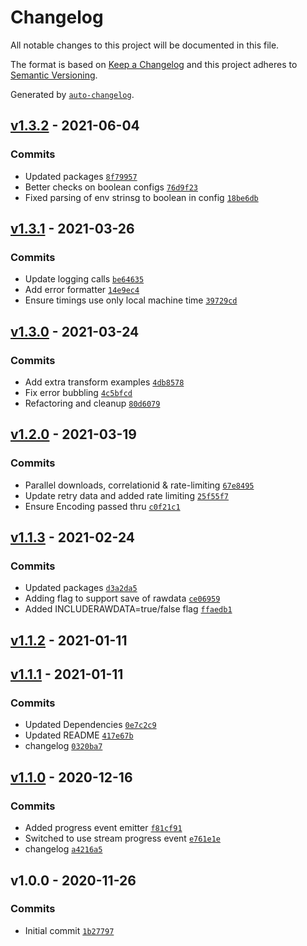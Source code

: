 # Changelog

All notable changes to this project will be documented in this file.

The format is based on [Keep a Changelog](https://keepachangelog.com/en/1.0.0/)
and this project adheres to [Semantic Versioning](https://semver.org/spec/v2.0.0.html).

Generated by [`auto-changelog`](https://github.com/CookPete/auto-changelog).

## [v1.3.2](https://github.com/martinholden-skillsoft/node-percipio-metadatadownload/compare/v1.3.1...v1.3.2) - 2021-06-04

### Commits

- Updated packages [`8f79957`](https://github.com/martinholden-skillsoft/node-percipio-metadatadownload/commit/8f799572681d41c8f695e2654f11af4789de541d)
- Better checks on boolean configs [`76d9f23`](https://github.com/martinholden-skillsoft/node-percipio-metadatadownload/commit/76d9f232ca2527a6bcb31d42425e024c5f51ade8)
- Fixed parsing of env strinsg to boolean in config [`18be6db`](https://github.com/martinholden-skillsoft/node-percipio-metadatadownload/commit/18be6db555cb71258d221dc599381e7727f1d7ac)

## [v1.3.1](https://github.com/martinholden-skillsoft/node-percipio-metadatadownload/compare/v1.3.0...v1.3.1) - 2021-03-26

### Commits

- Update logging calls [`be64635`](https://github.com/martinholden-skillsoft/node-percipio-metadatadownload/commit/be6463546ab41890164aeabf7b6c4217493cb5f0)
- Add error formatter [`14e9ec4`](https://github.com/martinholden-skillsoft/node-percipio-metadatadownload/commit/14e9ec4216577070eaf692cfdf75071610767778)
- Ensure timings use only local machine time [`39729cd`](https://github.com/martinholden-skillsoft/node-percipio-metadatadownload/commit/39729cd9647f37caae77568b1ba856426418aeda)

## [v1.3.0](https://github.com/martinholden-skillsoft/node-percipio-metadatadownload/compare/v1.2.0...v1.3.0) - 2021-03-24

### Commits

- Add extra transform examples [`4db8578`](https://github.com/martinholden-skillsoft/node-percipio-metadatadownload/commit/4db85787983f118f8186c36ec31f27b605191c58)
- Fix error bubbling [`4c5bfcd`](https://github.com/martinholden-skillsoft/node-percipio-metadatadownload/commit/4c5bfcd1082fb6871cfeb90869c81038037a2282)
- Refactoring and cleanup [`80d6079`](https://github.com/martinholden-skillsoft/node-percipio-metadatadownload/commit/80d6079d1683181dcf295a2c5962194414f5c0ee)

## [v1.2.0](https://github.com/martinholden-skillsoft/node-percipio-metadatadownload/compare/v1.1.3...v1.2.0) - 2021-03-19

### Commits

- Parallel downloads, correlationid & rate-limiting [`67e8495`](https://github.com/martinholden-skillsoft/node-percipio-metadatadownload/commit/67e849586748dd55c8fc3d6afbc108ff0d974463)
- Update retry data and added rate limiting [`25f55f7`](https://github.com/martinholden-skillsoft/node-percipio-metadatadownload/commit/25f55f753772b6e99d3963f008e45e13ad398a5b)
- Ensure Encoding passed thru [`c0f21c1`](https://github.com/martinholden-skillsoft/node-percipio-metadatadownload/commit/c0f21c10ed722ddfb7c5f9e7320c9c82d9c91d6f)

## [v1.1.3](https://github.com/martinholden-skillsoft/node-percipio-metadatadownload/compare/v1.1.2...v1.1.3) - 2021-02-24

### Commits

- Updated packages [`d3a2da5`](https://github.com/martinholden-skillsoft/node-percipio-metadatadownload/commit/d3a2da5f20b3f9a80f99eee5a10e842222362e84)
- Adding flag to support save of rawdata [`ce06959`](https://github.com/martinholden-skillsoft/node-percipio-metadatadownload/commit/ce069591def889e6f1c82f1f3b32d2a18ed79485)
- Added INCLUDERAWDATA=true/false flag [`ffaedb1`](https://github.com/martinholden-skillsoft/node-percipio-metadatadownload/commit/ffaedb17097113fe2d232224f359270b39717b5f)

## [v1.1.2](https://github.com/martinholden-skillsoft/node-percipio-metadatadownload/compare/v1.1.1...v1.1.2) - 2021-01-11

## [v1.1.1](https://github.com/martinholden-skillsoft/node-percipio-metadatadownload/compare/v1.1.0...v1.1.1) - 2021-01-11

### Commits

- Updated Dependencies [`0e7c2c9`](https://github.com/martinholden-skillsoft/node-percipio-metadatadownload/commit/0e7c2c990bca76f4e9ad88f74a8d7d23b0368da5)
- Updated README [`417e67b`](https://github.com/martinholden-skillsoft/node-percipio-metadatadownload/commit/417e67b3bbdb848ed3335653cade0a5fc6c9dad1)
- changelog [`0320ba7`](https://github.com/martinholden-skillsoft/node-percipio-metadatadownload/commit/0320ba7f004d484ed969298fe68358218b51798a)

## [v1.1.0](https://github.com/martinholden-skillsoft/node-percipio-metadatadownload/compare/v1.0.0...v1.1.0) - 2020-12-16

### Commits

- Added progress event emitter [`f81cf91`](https://github.com/martinholden-skillsoft/node-percipio-metadatadownload/commit/f81cf91b8352d6e1b402fc9faa659936a679121f)
- Switched to use stream progress event [`e761e1e`](https://github.com/martinholden-skillsoft/node-percipio-metadatadownload/commit/e761e1e7477a0764d855b46bbe4fbeb32c661b21)
- changelog [`a4216a5`](https://github.com/martinholden-skillsoft/node-percipio-metadatadownload/commit/a4216a5b94ab3851ae591ce7e596cddf7fa5cf51)

## v1.0.0 - 2020-11-26

### Commits

- Initial commit [`1b27797`](https://github.com/martinholden-skillsoft/node-percipio-metadatadownload/commit/1b277972e4a09c9f23961d466a1b3994f6cdca36)
